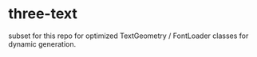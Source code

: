 # three-text

subset for this repo for optimized TextGeometry / FontLoader classes for dynamic generation.
